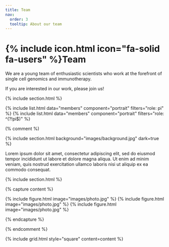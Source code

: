 ```yaml
---
title: Team
nav:
  order: 3
  tooltip: About our team
---
```


# {% include icon.html icon="fa-solid fa-users" %}Team

We are a young team of enthusiastic scientists who work at the forefront of 
single cell genomics and immunotherapy. 

If you are interested in our work, please join us! 

{% include section.html %}

{% include list.html data="members" component="portrait" filters="role: pi" %}
{% include list.html data="members" component="portrait" filters="role: ^(?!pi$)" %}

(% comment %)

{% include section.html background="images/background.jpg" dark=true %}

Lorem ipsum dolor sit amet, consectetur adipiscing elit, sed do eiusmod tempor
incididunt ut labore et dolore magna aliqua. Ut enim ad minim veniam, quis
nostrud exercitation ullamco laboris nisi ut aliquip ex ea commodo consequat.

{% include section.html %}

{% capture content %}

{% include figure.html image="images/photo.jpg" %}
{% include figure.html image="images/photo.jpg" %}
{% include figure.html image="images/photo.jpg" %}

{% endcapture %}

{% endcomment %}

{% include grid.html style="square" content=content %}
